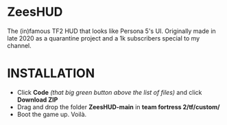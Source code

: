 # ZeesHUD
The (in)famous TF2 HUD that looks like Persona 5's UI.
Originally made in late 2020 as a quarantine project and a 1k subscribers special to my channel.


# INSTALLATION
- Click **Code** *(that big green button above the list of files)* and click **Download ZIP**
- Drag and drop the folder **ZeesHUD-main** in **team fortress 2/tf/custom/**
- Boot the game up. Voilà.
